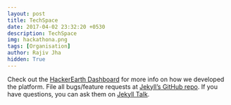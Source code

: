 ```yaml
---
layout: post
title: TechSpace
date: 2017-04-02 23:32:20 +0530
description: TechSpace
img: hackathona.png 
tags: [Organisation]
author: Rajiv Jha
hidden: True
---
```


Check out the [HackerEarth Dashboard][hacker-earth] for more info on how we developed the platform. File all bugs/feature requests at [Jekyll’s GitHub repo][jekyll-gh]. If you have questions, you can ask them on [Jekyll Talk][jekyll-talk].

[hacker-earth]: https://www.hackerearth.com/sprints/airtel-hackathon/
[jekyll-gh]:   https://github.com/jekyll/jekyll
[jekyll-talk]: https://talk.jekyllrb.com/
